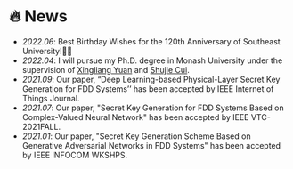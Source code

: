 # 🔥 News
- *2022.06*: Best Birthday Wishes for the 120th Anniversary of Southeast University!🎉🎉
- *2022.04*: I will pursue my Ph.D. degree in Monash University under the supervision of [Xingliang Yuan](https://xyuancs.github.io/) and [Shujie Cui](https://shujiecui.github.io/).
- *2021.09*: Our paper, “Deep Learning-based Physical-Layer Secret Key Generation for FDD Systems’’ has been accepted by IEEE Internet of Things Journal.
- *2021.07*: Our paper, "Secret Key Generation for FDD Systems Based on Complex-Valued Neural Network" has been accepted by IEEE VTC-2021FALL.
- *2021.01*: Our paper, "Secret Key Generation Scheme Based on Generative Adversarial Networks in FDD Systems" has been accepted by IEEE INFOCOM WKSHPS.
